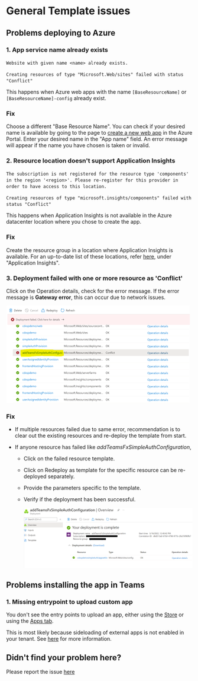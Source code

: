 # General Template issues

## Problems deploying to Azure

### 1. App service name already exists

`Website with given name <name> already exists.`

`Creating resources of type "Microsoft.Web/sites" failed with status "Conflict"`

This happens when Azure web apps with the name `[BaseResourceName]` or `[BaseResourceName]-config` already exist.

### Fix

Choose a different "Base Resource Name". You can check if your desired name is available by going to the page to [create a new web app](https://portal.azure.com/#create/Microsoft.WebSite) in the Azure Portal. Enter your desired name in the "App name" field. An error message will appear if the name you have chosen is taken or invalid.

### 2. Resource location doesn't support Application Insights

`The subscription is not registered for the resource type 'components' in the region '<region>'. Please re-register for this provider in order to have access to this location.`

`Creating resources of type "microsoft.insights/components" failed with status "Conflict"`

This happens when Application Insights is not available in the Azure datacenter location where you chose to create the app.

### Fix

Create the resource group in a location where Application Insights is available. For an up-to-date list of these locations, refer [here](https://azure.microsoft.com/en-us/global-infrastructure/services/?products=monitor), under "Application Insights".

### 3. Deployment failed with one or more resource as 'Conflict'

Click on the Operation details, check for the error message. If the error message is **Gateway error**, this can occur due to network issues.

![Gateway Error](./Images/Deployment_Failure.png)

### Fix

* If multiple resources failed due to same error, recommendation is to clear out the existing resources and re-deploy the template from start.
* If anyone resource has failed like _addTeamsFxSimpleAuthConfiguration_,

    * Click on the failed resource template. 
    * Click on Redeploy as template for the specific resource can be re-deployed separately.
    * Provide the parameters specific to the template.
    * Verify if the deployment has been successful.

        ![Deployment Success](./Images/Deployment_Success.png)


## Problems installing the app in Teams

### 1. Missing entrypoint to upload custom app

You don't see the entry points to upload an app, either using the [Store](https://docs.microsoft.com/en-us/microsoftteams/platform/concepts/apps/apps-upload#upload-your-package-into-a-team-or-conversation-using-the-store) or using the [Apps tab](https://docs.microsoft.com/en-us/microsoftteams/platform/concepts/apps/apps-upload#upload-your-package-into-a-team-using-the-apps-tab).

This is most likely because sideloading of external apps is not enabled in your tenant. See [here](https://docs.microsoft.com/en-us/microsoftteams/admin-settings) for more information.

## Didn't find your problem here?

Please report the issue [here](https://github.com/OfficeDev/microsoft-teams-emergency-operations-center/issues/new)

